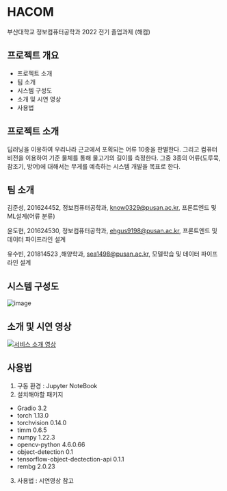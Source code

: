 # HACOM

부산대학교 정보컴퓨터공학과 2022 전기 졸업과제 (해컴)

## 프로젝트 개요

* 프로젝트 소개
* 팀 소개
* 시스템 구성도
* 소개 및 시연 영상
* 사용법


## 프로젝트 소개

딥러닝을 이용하여 우리나라 근교에서 포획되는 어류 10종을 판별한다. 그리고 컴퓨터 비전을 이용하여 기준 물체를 통해 물고기의 길이를 측정한다. 그중 3종의 어류(도루묵, 참조기, 방어)에 대해서는 무게를 예측하는 시스템 개발을 목표로 한다.

## 팀 소개

김준성, 201624452, 정보컴퓨터공학과, know0329@pusan.ac.kr, 프론트엔드 및 ML설계(어류 분류)

윤도현, 201624530, 정보컴퓨터공학과, ehgus9198@pusan.ac.kr, 프론트엔드 및 데이터 파이프라인 설계

유수빈, 201814523 ,해양학과, sea1498@pusan.ac.kr, 모델학습 및 데이터 파이프라인 설계

## 시스템 구성도
![image](https://user-images.githubusercontent.com/49915643/195479112-d1d4d576-118c-42f3-9696-63eb036f5dc5.png)

## 소개 및 시연 영상
[![서비스 소개 영상](http://img.youtube.com/vi/GCg0vma1W4g/0.jpg)](https://www.youtube.com/watch?v=GCg0vma1W4g)    
## 사용법

1. 구동 환경 : Jupyter NoteBook 
2. 설치해야할 패키지 
  * Gradio 3.2
  * torch 1.13.0
  * torchvision 0.14.0
  * timm 0.6.5
  * numpy 1.22.3
  * opencv-python 4.6.0.66
  * object-detection 0.1
  * tensorflow-object-dectection-api 0.1.1
  * rembg 2.0.23
3. 사용법 : 시연영상 참고
